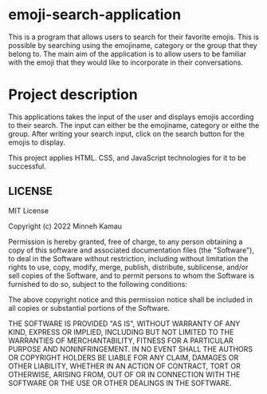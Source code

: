 # emoji-search-application
This is a program that allows users to search for their favorite emojis. This is possible 
by searching using the emojiname, category or the group that they belong to. The main aim of
 the application is to allow users to be familiar with the emoji that they would like to incorporate in their conversations.


# Project description
 This applications takes the input of the user and displays emojis according to their search. The 
 input can either be the emojiname, category or eithe the group. After writing your search input, 
 click on the search button for the emojis to display.


 This project applies HTML. CSS, and JavaScript technologies for it to be successful.





## LICENSE
MIT License

Copyright (c) 2022 Minneh Kamau

Permission is hereby granted, free of charge, to any person obtaining a copy
of this software and associated documentation files (the "Software"), to deal
in the Software without restriction, including without limitation the rights
to use, copy, modify, merge, publish, distribute, sublicense, and/or sell
copies of the Software, and to permit persons to whom the Software is
furnished to do so, subject to the following conditions:

The above copyright notice and this permission notice shall be included in all
copies or substantial portions of the Software.

THE SOFTWARE IS PROVIDED "AS IS", WITHOUT WARRANTY OF ANY KIND, EXPRESS OR
IMPLIED, INCLUDING BUT NOT LIMITED TO THE WARRANTIES OF MERCHANTABILITY,
FITNESS FOR A PARTICULAR PURPOSE AND NONINFRINGEMENT. IN NO EVENT SHALL THE
AUTHORS OR COPYRIGHT HOLDERS BE LIABLE FOR ANY CLAIM, DAMAGES OR OTHER
LIABILITY, WHETHER IN AN ACTION OF CONTRACT, TORT OR OTHERWISE, ARISING FROM,
OUT OF OR IN CONNECTION WITH THE SOFTWARE OR THE USE OR OTHER DEALINGS IN THE
SOFTWARE.
